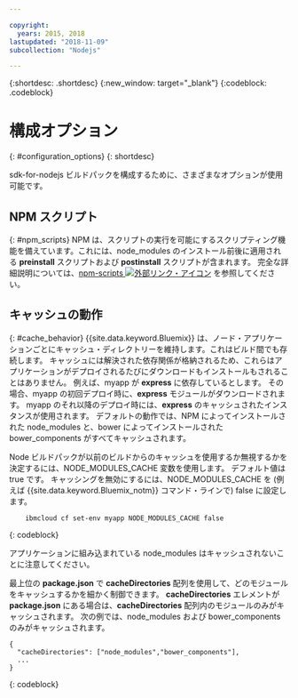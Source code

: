 ```yaml
---

copyright:
  years: 2015, 2018
lastupdated: "2018-11-09"
subcollection: "Nodejs"

---
```


{:shortdesc: .shortdesc}
{:new_window: target="_blank"}
{:codeblock: .codeblock}

# 構成オプション
{: #configuration_options}
{: shortdesc}

sdk-for-nodejs ビルドパックを構成するために、さまざまなオプションが使用可能です。

## NPM スクリプト
{: #npm_scripts}
NPM は、スクリプトの実行を可能にするスクリプティング機能を備えています。これには、node_modules のインストール前後に適用される **preinstall** スクリプトおよび **postinstall** スクリプトが含まれます。  完全な詳細説明については、[npm-scripts ![外部リンク・アイコン](../../icons/launch-glyph.svg "外部リンク・アイコン")](https://docs.npmjs.com/misc/scripts) を参照してください。

## キャッシュの動作
{: #cache_behavior}
{{site.data.keyword.Bluemix}} は、ノード・アプリケーションごとにキャッシュ・ディレクトリーを維持します。これはビルド間でも存続します。 キャッシュには解決された依存関係が格納されるため、これらはアプリケーションがデプロイされるたびにダウンロードもインストールもされることはありません。  例えば、myapp が **express** に依存しているとします。  その場合、myapp の初回デプロイ時に、**express** モジュールがダウンロードされます。  myapp のそれ以降のデプロイ時には、**express** のキャッシュされたインスタンスが使用されます。 デフォルトの動作では、NPM によってインストールされた node_modules と、bower によってインストールされた bower_components がすべてキャッシュされます。

Node ビルドパックが以前のビルドからのキャッシュを使用するか無視するかを決定するには、NODE_MODULES_CACHE 変数を使用します。 デフォルト値は true です。  キャッシングを無効にするには、NODE_MODULES_CACHE を (例えば {{site.data.keyword.Bluemix_notm}} コマンド・ラインで) false に設定します。
```
    ibmcloud cf set-env myapp NODE_MODULES_CACHE false
```
{: codeblock}

アプリケーションに組み込まれている node_modules はキャッシュされないことに注意してください。

最上位の **package.json** で **cacheDirectories** 配列を使用して、どのモジュールをキャッシュするかを細かく制御できます。  **cacheDirectories** エレメントが **package.json** にある場合は、**cacheDirectories** 配列内のモジュールのみがキャッシュされます。  次の例では、node_modules および bower_components のみがキャッシュされます。
```
{
  "cacheDirectories": ["node_modules","bower_components"],
  ...
}
```
{: codeblock}
